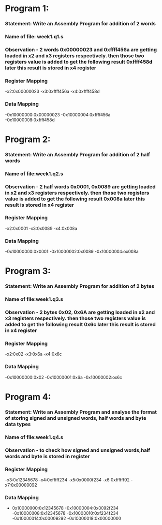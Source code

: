 # Program 1:
### Statement: Write an Assembly Program for addition of 2 words

### Name of file: week1.q1.s

### Observation - 2 words 0x00000023 and 0xffff456a are getting loaded in x2 and x3 registers respectively. then those two registers value is added to get the following result 0xffff458d later this result is stored in x4 register

### Register Mapping
-x2:0x00000023
-x3:0xffff456a
-x4:0xffff458d

### Data Mapping
-0x10000000:0x00000023
-0x10000004:0xffff456a
-0x10000008:0xffff458d





# Program 2: 
### Statement: Write an Assembly Program for addition of 2 half words

### Name of file:week1.q2.s

### Observation - 2 half words 0x0001, 0x0089 are getting loaded in x2 and x3 registers respectively. then those two registers value is added to get the following result 0x008a later this result is stored in x4 register

### Register Mapping
-x2:0x0001
-x3:0x0089
-x4:0x008a

### Data Mapping
-0x10000000:0x0001
-0x10000002:0x0089
-0x10000004:ox008a





# Program 3: 
### Statement: Write an Assembly Program for addition of 2 bytes


### Name of file:week1.q3.s

### Observation - 2 bytes 0x02, 0x6A are getting loaded in x2 and x3 registers respectively. then those two registers value is added to get the following result 0x6c later this result is stored in x4 register

 
### Register Mapping
-x2:0x02
-x3:0x6a
-x4:0x6c
 

### Data Mapping
-0x10000000:0x02
-0x10000001:0x6a
-0x10000002:ox6c





# Program 4: 
### Statement: Write an Assembly Program and analyse the format of storing signed and unsigned words, half words and byte data types

### Name of file:week1.q4.s

### Observation - to check how signed and unsigned words,half words and byte is stored in register
 
### Register Mapping
-x3:0x12345678
-x4:0xfffff234
-x5:0x0000f234
-x6:0xffffff92
-x7:0x00000092

### Data Mapping
- 0x10000000:0x12345678
-0x10000004:0x0092f234
-0x10000008:0x12345678
-0x10000010:0xf234f234
-0x10000014:0x00009292
-0x10000018:0x00000000